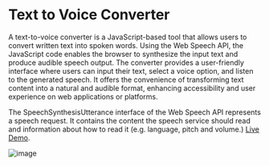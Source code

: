 # Text to Voice Converter
A text-to-voice converter is a JavaScript-based tool that allows users to convert written text into spoken words. Using the Web Speech API, the JavaScript code enables the browser to synthesize the input text and produce audible speech output. The converter provides a user-friendly interface where users can input their text, select a voice option, and listen to the generated speech. It offers the convenience of transforming text content into a natural and audible format, enhancing accessibility and user experience on web applications or platforms.

The SpeechSynthesisUtterance interface of the Web Speech API represents a speech request. It contains the content the speech service should read and information about how to read it (e.g. language, pitch and volume.)  [Live Demo](https://pranav-nani.github.io/text-to-voice-converter/).

![image](https://github.com/pranav-nani/text-to-voice-converter/assets/88759848/7c3fd362-610a-4c2f-858e-8f6ec0bf2b14)
